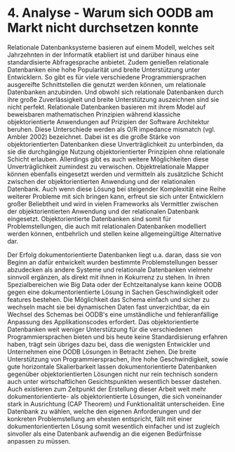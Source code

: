 # 4. Analyse - Warum sich OODB am Markt nicht durchsetzen konnte

Relationale Datenbanksysteme basieren auf einem Modell, welches seit Jahrzehnten in der Informatik etabliert ist und darüber hinaus eine standardisierte Abfragesprache anbietet. Zudem genießen relationale Datenbanken eine hohe Popularität und breite Unterstützung unter Entwicklern.
So gibt es für viele verschiedene Programmiersprachen ausgereifte Schnittstellen die genutzt werden können, um relationale Datenbanken anzubinden. Und obwohl sich relationale Datenbanken durch ihre große Zuverlässigkeit und breite Unterstützung auszeichnen sind sie nicht perfekt. Relationale Datenbanken basieren mit ihrem Model auf beweisbaren mathematischen Prinzipien während klassiche objektorientierte Anwendungen auf Prizipien der Software Architektur beruhen. Diese Unterschiede werden als O/R impedance mismatch (vgl. Ambler 2002) bezeichnet. Dabei ist es die große Stärke von objektorientierten Datenbanken diese Unverträglichkeit zu unterbinden, da sie die durchgängige Nutzung objektorientierter Prinzipien ohne relationale Schicht erlauben. Allerdings gibt es auch weitere Möglichkeiten diese Unverträglichkeit zumindest zu verwischen. Objektrelationale Mapper können ebenfalls eingesetzt werden und vermitteln als zusätzliche Schicht zwischen der objektorientierten Anwendung und der relationalen Datenbank. Auch wenn diese Lösung bei steigender Komplexität eine Reihe weiterer Probleme mit sich bringen kann, erfreut sie sich unter Entwicklern großer Beliebtheit und wird in vielen Frameworks als Vermittler zwischen der objektorientierten Anwendung und der relationalen Datenbank eingesetzt. Objektorientierte Datenbanken sind somit für Problemstellungen, die auch mit relationalen Datenbanken modelliert werden können, entbehrlich und stellen keine allgemeingültige Alternative dar.

Der Erfolg dokumentorientierte Datenbanken liegt u.a. daran, dass sie von Beginn an dafür entwickelt wurden bestimmte Problemstellungen besser abzudecken als andere Systeme und relationale Datenbanken vielmehr sinnvoll ergänzen, als direkt mit ihnen in Kokurrenz zu stehen. In ihren Spezialbereichen wie Big Data oder der Echtzeitanalyse kann keine OODB gegen eine dokumentorientierte Lösung in Sachen Geschwindigkeit oder features bestehen. Die Möglichkeit das Schema einfach und sicher zu wechseln macht sie bei dynamischen Daten fast unverzichtbar, da ein Wechsel des Schemas bei OODB's  eine umständliche und fehleranfällige Anpassung des Applikationscodes erfordert. Das objektorientierte Datenbanken weit weniger Unterstützung für die verschiedenen Programmiersprachen bieten und bis heute keine Standardisierung erfahren haben, trägt sein übriges dazu bei, dass die wenigsten Entwickler und Unternehmen eine OODB Lösungen in Betracht ziehen. Die breite Unterstützung von Programmiersprachen, ihre hohe Geschwindigkeit, sowie gute horizontale Skalierbarkeit lassen dokumentorientierte Datenbanken gegenüber objektorientierten Lösungen nicht nur rein technisch sondern auch unter wirtschaftlichen Gesichtspunkten wesentlich besser dastehen.
Auch existieren zum Zeitpunkt der Erstellung dieser Arbeit weit mehr dokumentorientierte- als objektorientierte Lösungen, die sich voneinander stark in Ausrichtung (CAP Theorem) und Funktionalität unterscheiden. 
Eine Datenbank zu wählen, welche den eigenen Anforderungen und der konkreten Problemstellung am ehesten entspricht, fällt mit einer dokumentorientierten Lösung somit wesentlich einfacher und ist zugleich sinvoller als eine Datenbank aufwendig an die eigenen Bedürfnisse anpassen zu müssen.
